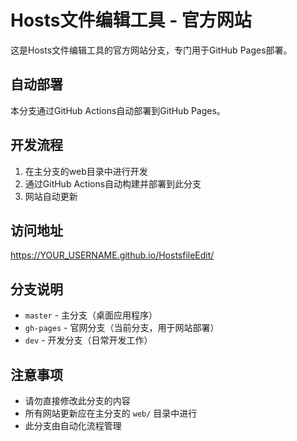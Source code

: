# Hosts文件编辑工具 - 官方网站

这是Hosts文件编辑工具的官方网站分支，专门用于GitHub Pages部署。

## 自动部署

本分支通过GitHub Actions自动部署到GitHub Pages。

## 开发流程

1. 在主分支的web目录中进行开发
2. 通过GitHub Actions自动构建并部署到此分支
3. 网站自动更新

## 访问地址

https://YOUR_USERNAME.github.io/HostsfileEdit/

## 分支说明

- `master` - 主分支（桌面应用程序）
- `gh-pages` - 官网分支（当前分支，用于网站部署）
- `dev` - 开发分支（日常开发工作）

## 注意事项

- 请勿直接修改此分支的内容
- 所有网站更新应在主分支的 `web/` 目录中进行
- 此分支由自动化流程管理